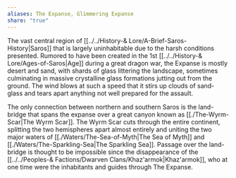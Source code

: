 ```yaml
---
aliases: The Expanse, Glimmering Expanse
share: "true"
---
```


The vast central region of [[../../History-& Lore/A-Brief-Saros-History|Saros]] that is largely uninhabitable due to the harsh conditions presented. Rumored to have been created in the 1st [[../../History-& Lore/Ages-of-Saros|Age]] during a great dragon war, the Expanse is mostly desert and sand, with shards of glass littering the landscape, sometimes culminating in massive crystalline glass formations jutting out from the ground. The wind blows at such a speed that it stirs up clouds of sand-glass and tears apart anything not well prepared for the assault.

The only connection between northern and southern Saros is the land-bridge that spans the expanse over a great canyon known as [[./The-Wyrm-Scar|The Wyrm Scar]]. The Wyrm Scar cuts through the entire continent, splitting the two hemispheres apart almost entirely and uniting the two major waters of [[./Waters/The-Sea-of-Myth|The Sea of Myth]] and [[./Waters/The-Sparkling-Sea|The Sparkling Sea]]. Passage over the land-bridge is thought to be impossible since the disappearance of the [[../../Peoples-& Factions/Dwarven Clans/Khaz'armok|Khaz'armok]], who at one time were the inhabitants and guides through The Expanse.